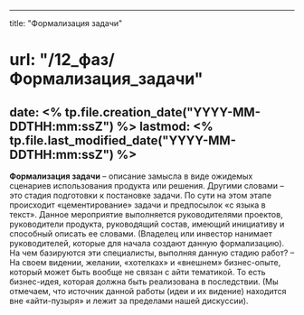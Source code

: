 
---
title: "Формализация задачи"
# url: "/12_фаз/Формализация_задачи"
date: <% tp.file.creation_date("YYYY-MM-DDTHH:mm:ssZ") %>
lastmod: <% tp.file.last_modified_date("YYYY-MM-DDTHH:mm:ssZ") %>
---

**Формализация задачи** – описание замысла в виде ожидемых сценариев использования продукта или решения. Другими словами – это стадия подготовки к постановке задачи. По сути на этом этапе происходит «цементирование» задачи и предпосылок «с языка в текст». Данное мероприятие выполняется руководителями проектов, руководители продукта, руководящий состав, имеющий инициативу и способный описать ее словами. (Владелец или инвестор нанимает руководителей, которые для начала создают данную формализацию). На чем базируются эти специалисты, выполняя данную стадию работ? – На своем видении, желании, «хотелках» и «внешнем» бизнес-опыте, который может быть вообще не связан с айти тематикой. То есть бизнес-идея, которая должна быть реализована в последствии. (Мы отмечаем, что источник данной работы (идеи и их видение) находится вне «айти-пузыря» и лежит за пределами нашей дискуссии). 